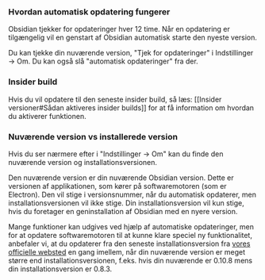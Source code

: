 ### Hvordan automatisk opdatering fungerer
Obsidian tjekker for opdateringer hver 12 time. Når en opdatering er tilgængelig vil en genstart af Obsidian automatisk starte den nyeste version.

Du kan tjekke din nuværende version, "Tjek for opdateringer" i Indstillinger -> Om. Du kan også slå "automatisk opdateringer" fra der.

### Insider build
Hvis du vil opdatere til den seneste insider build, så læs: [[Insider versioner#Sådan aktiveres insider builds]] for at få information om hvordan du aktiverer funktionen.

### Nuværende version vs installerede version

Hvis du ser nærmere efter i "Indstillinger -> Om" kan du finde den nuværende version og installationsversionen.

Den nuværende version er din nuværende Obsidian version. Dette er versionen af applikationen, som kører på softwaremotoren (som er Electron). Den vil stige i versionsnummer, når du automatisk opdaterer, men installationsversionen vil ikke stige. Din installationsversion vil kun stige, hvis du foretager en geninstallation af Obsidian med en nyere version.

Mange funktioner kan udgives ved hjælp af automatiske opdateringer, men for at opdatere softwaremotoren til at kunne klare speciel ny funktionalitet, anbefaler vi, at du opdaterer fra den seneste installationsversion fra [vores officielle websted](https://obsidian.md) en gang imellem, når din nuværende version er meget større end installationsversionen, f.eks. hvis din nuværende er 0.10.8 mens din installationsversion er 0.8.3.
